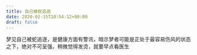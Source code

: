 ```yaml
---
title: 自己被蛇追逐
date: 2020-02-15T20:54:12+08:00
draft: false
---
```


梦见自己被蛇追逐，是健康方面有警讯，暗示梦者可能是正处于最容易伤风的状态之下，绝对不可呈强，稍微觉得发烫，就要早点看医生